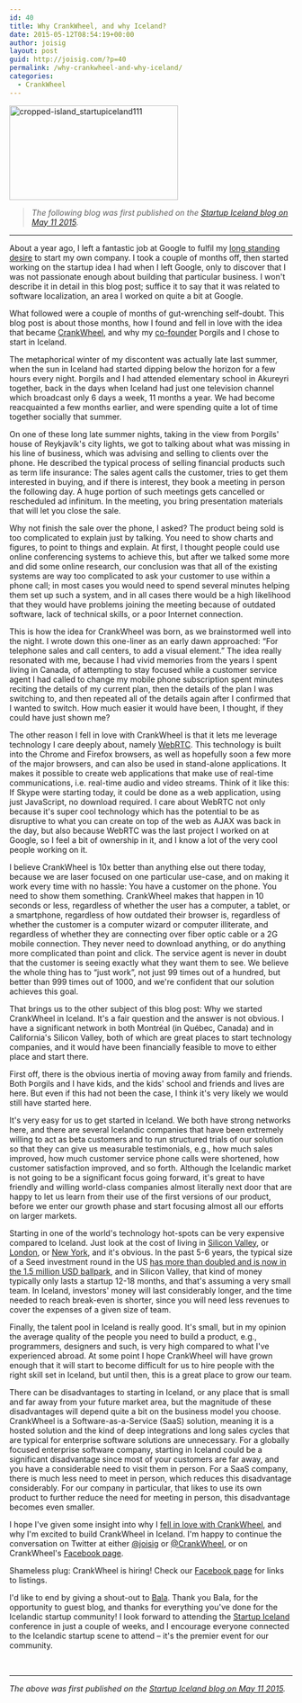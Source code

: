 ```yaml
---
id: 40
title: Why CrankWheel, and why Iceland?
date: 2015-05-12T08:54:19+00:00
author: joisig
layout: post
guid: http://joisig.com/?p=40
permalink: /why-crankwheel-and-why-iceland/
categories:
  - CrankWheel
---
```

<img class="alignright size-medium wp-image-41" src="http://joisig.com/wp-content/uploads/2015/05/cropped-island_startupiceland111-300x168.png" alt="cropped-island_startupiceland111" width="300" height="168" srcset="http://joisig.com/wp-content/uploads/2015/05/cropped-island_startupiceland111-300x168.png 300w, http://joisig.com/wp-content/uploads/2015/05/cropped-island_startupiceland111.png 572w" sizes="(max-width: 300px) 100vw, 300px" />

> _The following blog was first published on the [Startup Iceland blog on May 11 2015](http://startupiceland.com/2015/05/11/why-crankwheel-and-why-iceland/)._

* * *

About a year ago, I left a fantastic job at Google to fulfil my [long standing desire](http://joisig.com/?p=18) to start my own company. I took a couple of months off, then started working on the startup idea I had when I left Google, only to discover that I was not passionate enough about building that particular business. I won't describe it in detail in this blog post; suffice it to say that it was related to software localization, an area I worked on quite a bit at Google.

What followed were a couple of months of gut-wrenching self-doubt. This blog post is about those months, how I found and fell in love with the idea that became [CrankWheel](http://crankwheel.com/), and why my [co-founder](https://www.linkedin.com/pub/gilsi-sigvaldason/b2/2a7/9b5) Þorgils and I chose to start in Iceland.

The metaphorical winter of my discontent was actually late last summer, when the sun in Iceland had started dipping below the horizon for a few hours every night. Þorgils and I had attended elementary school in Akureyri together, back in the days when Iceland had just one television channel which broadcast only 6 days a week, 11 months a year. We had become reacquainted a few months earlier, and were spending quite a lot of time together socially that summer.

On one of these long late summer nights, taking in the view from Þorgils' house of Reykjavík's city lights, we got to talking about what was missing in his line of business, which was advising and selling to clients over the phone. He described the typical process of selling financial products such as term life insurance: The sales agent calls the customer, tries to get them interested in buying, and if there is interest, they book a meeting in person the following day. A huge portion of such meetings gets cancelled or rescheduled ad infinitum. In the meeting, you bring presentation materials that will let you close the sale.

Why not finish the sale over the phone, I asked? The product being sold is too complicated to explain just by talking. You need to show charts and figures, to point to things and explain. At first, I thought people could use online conferencing systems to achieve this, but after we talked some more and did some online research, our conclusion was that all of the existing systems are way too complicated to ask your customer to use within a phone call; in most cases you would need to spend several minutes helping them set up such a system, and in all cases there would be a high likelihood that they would have problems joining the meeting because of outdated software, lack of technical skills, or a poor Internet connection.

This is how the idea for CrankWheel was born, as we brainstormed well into the night. I wrote down this one-liner as an early dawn approached: “For telephone sales and call centers, to add a visual element.” The idea really resonated with me, because I had vivid memories from the years I spent living in Canada, of attempting to stay focused while a customer service agent I had called to change my mobile phone subscription spent minutes reciting the details of my current plan, then the details of the plan I was switching to, and then repeated all of the details again after I confirmed that I wanted to switch. How much easier it would have been, I thought, if they could have just shown me?

The other reason I fell in love with CrankWheel is that it lets me leverage technology I care deeply about, namely [WebRTC](http://www.webrtc.org/). This technology is built into the Chrome and Firefox browsers, as well as hopefully soon a few more of the major browsers, and can also be used in stand-alone applications. It makes it possible to create web applications that make use of real-time communications, i.e. real-time audio and video streams. Think of it like this: If Skype were starting today, it could be done as a web application, using just JavaScript, no download required. I care about WebRTC not only because it's super cool technology which has the potential to be as disruptive to what you can create on top of the web as AJAX was back in the day, but also because WebRTC was the last project I worked on at Google, so I feel a bit of ownership in it, and I know a lot of the very cool people working on it.

I believe CrankWheel is 10x better than anything else out there today, because we are laser focused on one particular use-case, and on making it work every time with no hassle: You have a customer on the phone. You need to show them something. CrankWheel makes that happen in 10 seconds or less, regardless of whether the user has a computer, a tablet, or a smartphone, regardless of how outdated their browser is, regardless of whether the customer is a computer wizard or computer illiterate, and regardless of whether they are connecting over fiber optic cable or a 2G mobile connection. They never need to download anything, or do anything more complicated than point and click. The service agent is never in doubt that the customer is seeing exactly what they want them to see. We believe the whole thing has to “just work”, not just 99 times out of a hundred, but better than 999 times out of 1000, and we're confident that our solution achieves this goal.

That brings us to the other subject of this blog post: Why we started CrankWheel in Iceland. It's a fair question and the answer is not obvious. I have a significant network in both Montréal (in Québec, Canada) and in California's Silicon Valley, both of which are great places to start technology companies, and it would have been financially feasible to move to either place and start there.

First off, there is the obvious inertia of moving away from family and friends. Both Þorgils and I have kids, and the kids' school and friends and lives are here. But even if this had not been the case, I think it's very likely we would still have started here.

It's very easy for us to get started in Iceland. We both have strong networks here, and there are several Icelandic companies that have been extremely willing to act as beta customers and to run structured trials of our solution so that they can give us measurable testimonials, e.g., how much sales improved, how much customer service phone calls were shortened, how customer satisfaction improved, and so forth. Although the Icelandic market is not going to be a significant focus going forward, it's great to have friendly and willing world-class companies almost literally next door that are happy to let us learn from their use of the first versions of our product, before we enter our growth phase and start focusing almost all our efforts on larger markets.

Starting in one of the world's technology hot-spots can be very expensive compared to Iceland. Just look at the cost of living in [Silicon Valley](http://www.expatistan.com/cost-of-living/comparison/reykjavik/san-francisco?), or [London](http://www.expatistan.com/cost-of-living/comparison/reykjavik/london?), or [New York](http://www.expatistan.com/cost-of-living/comparison/reykjavik/new-york-city?), and it's obvious. In the past 5-6 years, the typical size of a Seed investment round in the US [has more than doubled and is now in the 1.5 million USD ballpark](http://tomtunguz.com/vc-seed-strategy/), and in Silicon Valley, that kind of money typically only lasts a startup 12-18 months, and that's assuming a very small team. In Iceland, investors' money will last considerably longer, and the time needed to reach break-even is shorter, since you will need less revenues to cover the expenses of a given size of team.

Finally, the talent pool in Iceland is really good. It's small, but in my opinion the average quality of the people you need to build a product, e.g., programmers, designers and such, is very high compared to what I've experienced abroad. At some point I hope CrankWheel will have grown enough that it will start to become difficult for us to hire people with the right skill set in Iceland, but until then, this is a great place to grow our team.

There can be disadvantages to starting in Iceland, or any place that is small and far away from your future market area, but the magnitude of these disadvantages will depend quite a bit on the business model you choose. CrankWheel is a Software-as-a-Service (SaaS) solution, meaning it is a hosted solution and the kind of deep integrations and long sales cycles that are typical for enterprise software solutions are unnecessary. For a globally focused enterprise software company, starting in Iceland could be a significant disadvantage since most of your customers are far away, and you have a considerable need to visit them in person. For a SaaS company, there is much less need to meet in person, which reduces this disadvantage considerably. For our company in particular, that likes to use its own product to further reduce the need for meeting in person, this disadvantage becomes even smaller.

I hope I've given some insight into why I [fell in love with CrankWheel](http://joisig.com/?p=28), and why I'm excited to build CrankWheel in Iceland. I'm happy to continue the conversation on Twitter at either [@joisig](https://twitter.com/joisig) or [@CrankWheel](https://twitter.com/crankwheel), or on CrankWheel's [Facebook page](https://www.facebook.com/crankwheel).

Shameless plug: CrankWheel is hiring! Check our [Facebook page](http://facebook.com/crankwheel) for links to listings.

I'd like to end by giving a shout-out to [Bala](https://twitter.com/balainiceland). Thank you Bala, for the opportunity to guest blog, and thanks for everything you've done for the Icelandic startup community! I look forward to attending the [Startup Iceland](http://startupiceland.com/) conference in just a couple of weeks, and I encourage everyone connected to the Icelandic startup scene to attend – it's the premier event for our community.

&nbsp;

* * *

_The above was first published on the [Startup Iceland blog on May 11 2015](http://startupiceland.com/2015/05/11/why-crankwheel-and-why-iceland/)._
